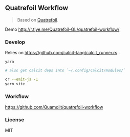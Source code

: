 
Quatrefoil Workflow
----

> Based on [Quatrefoil](https://github.com/Quatrefoil-GL/quatrefoil).

Demo http://r.tiye.me/Quatrefoil-GL/quatrefoil-workflow/

### Develop

Relies on https://github.com/calcit-lang/calcit_runner.rs .

```bash
yarn

# also get calcit deps into `~/.config/calcit/modules/`

cr --emit-js -1
yarn vite
```

### Workflow

https://github.com/Quamolit/quatrefoil-workflow

### License

MIT
